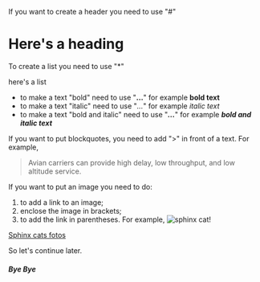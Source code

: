 If you want to create a header you need to use "#"
# Here's a heading

To create a list you need to use "*"

here's a list
* to make a text "bold" need to use "**...**" for example **bold text**
* to make a text "italic" need to use "*...*" for example *italic text*
* to make a text "bold and italic" need to use "***...***" for example ***bold and italic text***

If you want to put blockquotes, you need to add ">" in front of a text. For example,
> Avian carriers can provide high delay, low throughput, and low altitude   service.

If you want to put an image you need to do:
1. to add a link to an image;
2. enclose the image in brackets;
3. to add the link in parentheses.
For example,
![sphinx cat!](images.jpg)


[Sphinx cats fotos](https://www.google.com/search?q=sphinx+cat&tbm=isch&ved=2ahUKEwjnkq66hOCDAxUVHhAIHTG9ATcQ2-cCegQIABAA&oq=sphin&gs_lcp=CgNpbWcQARgBMgoIABCABBCKBRBDMgoIABCABBCKBRBDMgoIABCABBCKBRBDMgUIABCABDIKCAAQgAQQigUQQzIFCAAQgAQyBQgAEIAEMgUIABCABDIFCAAQgAQyBQgAEIAEUOoFWMoRYPIjaABwAHgAgAFFiAH5ApIBATaYAQCgAQGqAQtnd3Mtd2l6LWltZ8ABAQ&sclient=img&ei=8nqlZefRMZW8wPAPsfqGuAM&bih=592&biw=602&rlz=1C1CHZO_ruRU1051RU1051#imgrc=djOolceyhYadkM)

So let's continue later.

##### Bye Bye